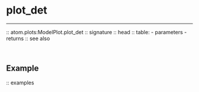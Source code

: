 # plot_det
----------

:: atom.plots:ModelPlot.plot_det
    :: signature
    :: head
    :: table:
        - parameters
        - returns
    :: see also

<br>

## Example

:: examples
